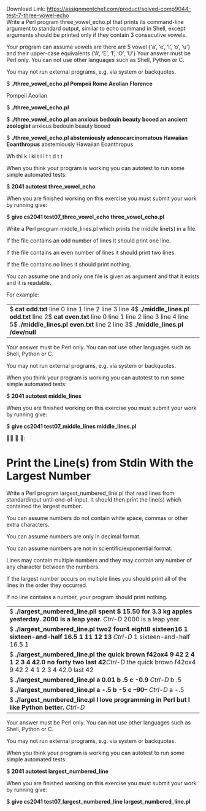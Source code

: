 Download Link: https://assignmentchef.com/product/solved-comp9044-test-7-three-vowel-echo
<br>
Write a Perl program three_vowel_echo.pl that prints its command-line argument to standard output, similar to echo command in Shell, except arguments should be printed only if they contain 3 consecutive vowels.

Your program can assume vowels are there are 5 vowel {‘a’, ‘e’, ‘i’, ‘o’, ‘u’} and their upper-case equivalents {‘A’, ‘E’, ‘I’, ‘O’, ‘U’} Your answer must be Perl only. You can not use other languages such as Shell, Python or C.

You may not run external programs, e.g. via system or backquotes.

$ <strong>./three_vowel_echo.pl Pompeii Rome Aeolian Florence</strong>

Pompeii Aeolian

$ <strong>./three_vowel_echo.pl</strong>

$ <strong>./three_vowel_echo.pl an anxious bedouin beauty booed an ancient zoologist</strong> anxious bedouin beauty booed

$ <strong>./three_vowel_echo.pl abstemiously adenocarcinomatous Hawaiian Eoanthropus</strong> abstemiously Hawaiian Eoanthropus

Wh               thi k                           i          ki                                       t                       i      l        t         t d t     t

When you think your program is working you can autotest to run some simple automated tests:

$ <strong>2041 autotest three_vowel_echo</strong>

When you are finished working on this exercise you must submit your work by running give:

$ <strong>give cs2041 test07_three_vowel_echo three_vowel_echo.pl</strong>

Write a Perl program middle_lines.pl which prints the middle line(s) in a file.

If the file contains an odd number of lines it should print one line.

If the file contains an even number of lines it should print two lines.

If the file contains no lines it should print nothing.

You can assume one and only one file is given as argument and that it exists and it is readable.

For example:

<table width="961">

 <tbody>

  <tr>

   <td width="961">$ <strong>cat odd.txt</strong> line 0 line 1 line 2 line 3 line 4$ <strong>./middle_lines.pl odd.txt</strong> line 2$ <strong>cat even.txt</strong> line 0 line 1 line 2 line 3 line 4 line 5$ <strong>./middle_lines.pl even.txt</strong> line 2 line 3$ <strong>./middle_lines.pl /dev/null</strong></td>

  </tr>

 </tbody>

</table>

Your answer must be Perl only. You can not use other languages such as Shell, Python or C.

You may not run external programs, e.g. via system or backquotes.

When you think your program is working you can autotest to run some simple automated tests:

$ <strong>2041 autotest middle_lines</strong>

When you are finished working on this exercise you must submit your work by running give:

$ <strong>give cs2041 test07_middle_lines middle_lines.pl</strong>

  :

<h1>Print the Line(s) from Stdin With the Largest Number</h1>

Write a Perl program largest_numbered_line.pl that read lines from standardinput until end-of-input. It should then print the line(s) which contained the largest number.

You can assume numbers do not contain white space, commas or other extra characters.

You can assume numbers are only in decimal format.

You can assume numbers are not in scientific/exponential format.

Lines may contain multiple numbers and they may contain any number of any character between the numbers.

If the largest number occurs on multiple lines you should print all of the lines in the order they occurred.

If no line contains a number, your program should print nothing.

<table width="961">

 <tbody>

  <tr>

   <td width="961">$ <strong>./largest_numbered_line.pl</strong><strong>I spent $ 15.50 for </strong><strong>3.3 kg apples yesterday. </strong><strong>2000 is a leap year. </strong><em>Ctrl-D                      </em>2000 is a leap year.</td>

  </tr>

  <tr>

   <td width="961">$ <strong>./largest_numbered_line.pl</strong> <strong>two2 four4 eight8 sixteen16 </strong><strong>1 sixteen-and-half 16.5  1 </strong><strong>11 12 13 </strong><em>Ctrl-D                      </em>1 sixteen-and-half 16.5  1</td>

  </tr>

  <tr>

   <td width="961">$ <strong>./largest_numbered_line.pl</strong> <strong>the quick brown f42ox</strong><strong>4 9 42 2 4 1 2 3 4 42.0 no forty two last 42</strong><em>Ctrl-D                      </em>the quick brown f42ox4 9 42 2 4 1 2 3 4 42.0 last 42</td>

  </tr>

  <tr>

   <td width="961">$ <strong>./largest_numbered_line.pl</strong> <strong>a 0.01 b .5 c -0.9 </strong><em>Ctrl-D    </em> b .5</td>

  </tr>

  <tr>

   <td width="961">$ <strong>./largest_numbered_line.pl</strong> <strong>a -.5 b -5 c –90– </strong><em>Ctrl-D                      </em>a -.5</td>

  </tr>

  <tr>

   <td width="961">$ <strong>./largest_numbered_line.pl</strong> <strong>I love programming in Perl but I like Python better. </strong><em>Ctrl-D                      </em></td>

  </tr>

 </tbody>

</table>

Your answer must be Perl only. You can not use other languages such as Shell, Python or C.

You may not run external programs, e.g. via system or backquotes.

When you think your program is working you can autotest to run some simple automated tests:

$ <strong>2041 autotest largest_numbered_line</strong>

When you are finished working on this exercise you must submit your work by running give:

$ <strong>give cs2041 test07_largest_numbered_line largest_numbered_line.pl</strong>